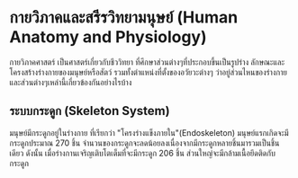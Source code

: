 # กายวิภาคและสรีรวิทยามนุษย์ (Human Anatomy and Physiology)

กายวิภาคศาสตร์ เป็นศาสตร์เกี่ยวกับชีววิทยา ที่ศึกษาส่วนต่างๆที่ประกอบขึ้นเป็นรูปร่าง ลักษณะและโครงสร้างร่างกายของมนุษย์หรือสัตว์ รวมทั้งตำแหน่งที่ตั้งของอวัยวะต่างๆ ว่าอยู่ส่วนไหนของร่างกายและส่วนต่างๆเหล่านี้เกี่ยวข้องกันอย่างไรบ้าง

## ระบบกระดูก (Skeleton System)

มนุษย์มีกระดูกอยู่ในร่างกาย ที่เรียกว่า "โครงร่างแข็งภายใน"(Endoskeleton) มนุษย์แรกเกิดจะมีกระดูกประมาณ 270 ชิ้น จำนวนของกระดูกจะลดน้อยลงเนื่องจากมีกระดูกหลายชิ้นมารวมเป็นชิ้นเดียว ดังนั้น เมื่อร่างกานเจริญเติบโตเต็มที่จะมีกระดูก 206 ชิ้น ส่วนใหญ่จะมีกล้ามเนื้อยึดติดกับกระดูก
